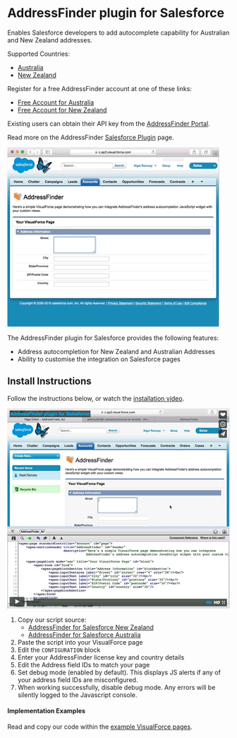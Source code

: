 # AddressFinder plugin for Salesforce

Enables Salesforce developers to add autocomplete capability for Australian and New Zealand addresses.

Supported Countries:
* [Australia](https://addressfinder.com.au/?utm_source=salesforce%20plugin&utm_medium=plugin&utm_campaign=plugin&utm_term=Australia&utm_content=Supported%20Countries)
* [New Zealand](https://addressfinder.nz/?utm_source=salesforce%20plugin&utm_medium=plugin&utm_campaign=plugin&utm_term=New%20Zealand&utm_content=Supported%20Countries)

Register for a free AddressFinder account at one of these links:

* [Free Account for Australia](https://portal.addressfinder.io/signup/au/free?utm_source=salesforce%20plugin&utm_medium=plugin&utm_campaign=plugin&utm_term=Australia&utm_content=Free%20Account%20for%20Australia)
* [Free Account for New Zealand](https://portal.addressfinder.io/signup/nz/free?utm_source=salesforce%20plugin&utm_medium=plugin&utm_campaign=plugin&utm_term=New%20Zealand&utm_content=Free%20Account%20for%20New%20Zealand)

Existing users can obtain their API key from the [AddressFinder Portal](https://portal.addressfinder.io/?utm_source=salesforce%20plugin&utm_medium=plugin&utm_campaign=plugin&utm_term=AddressFinder%20Portal&utm_content=existing%20users).

Read more on the AddressFinder [Salesforce Plugin](https://addressfinder.nz/docs/salesforce?utm_source=salesforce%20plugin&utm_medium=plugin&utm_campaign=plugin&utm_term=AddressFinder%20Portal&utm_content=Read%20More) page.


![Alt Text](assets/salesforce-au.gif)

The AddressFinder plugin for Salesforce provides the following features:
- Address autocompletion for New Zealand and Australian Addresses
- Ability to customise the integration on Salesforce pages

## Install Instructions

Follow the instructions below, or watch the [installation video](https://vimeo.com/166301327).

[![salesforce-bigcommerce plugin demo](assets/salesforce-installation-vimeo.png?raw=true)](https://vimeo.com/166301327)

1. Copy our script source:
	- [AddressFinder for Salesforce New Zealand](source/addressfinder_salesforce_nz.js)
	- [AddressFinder for Salesforce Australia](source/addressfinder_salesforce_au.js)
2. Paste the script into your VisualForce page
3. Edit the `CONFIGURATION` block
  1. Enter your AddressFinder license key and country details
  2. Edit the Address field IDs to match your page
  3. Set debug mode (enabled by default).  This displays JS alerts if any of your address field IDs are misconfigured.  
  4. When working successfully, disable debug mode. Any errors will be silently logged to the Javascript console.

#### Implementation Examples

Read and copy our code within the [example VisualForce pages](examples).
